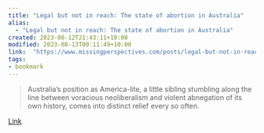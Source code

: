 ```yaml
---
title: "Legal but not in reach: The state of abortion in Australia"
alias:
  - "Legal but not in reach: The state of abortion in Australia"
created: 2023-08-12T21:43:11+10:00
modified: 2023-08-13T00:11:49+10:00
link:  "https://www.missingperspectives.com/posts/legal-but-not-in-reach"
tags:
- bookmark
---
```


> Australia’s position as America-lite, a little sibling stumbling along the line between voracious neoliberalism and violent abnegation of its own history, comes into distinct relief every so often.

[Link](https://www.missingperspectives.com/posts/legal-but-not-in-reach)